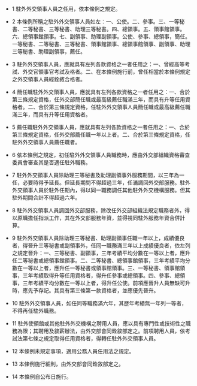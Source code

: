 * 1 駐外外交領事人員之任用，依本條例之規定。

* 2 本條例所稱之駐外外交領事人員如左：一、公使。二、參事。三、一等秘書、二等秘書、三等秘書、助理三等秘書。四、總領事。五、領事館領事。六、總領事館領事。七、副領事、助理副領事。公使、參事、總領事，簡任。一等秘書、二等秘書、三等秘書、領事館領事、總領事館領事、副領事、助理三等秘書、助理副領事，薦任。

* 3 駐外外交領事人員，應就具有左列各款資格之一者任用之：一、曾經高等考試、外交官領事官考試及格者。二、在本條例施行前，曾任相當於本條例規定之外交領事人員經銓敘合格者。

* 4 簡任職駐外外交領事人員，應就具有左列各款資格之一者任用之：一、合於第三條規定資格，任外交部簡任職或最高級薦任職滿三年，而具有升等任用資格者。二、合於第三條規定資格，任駐外外交領事人員簡任職或最高級薦任職滿三年，而具有升等任用資格者。

* 5 薦任職駐外外交領事人員，應就具有左列各款資格之一者任用之：一、合於第三條規定資格，任外交部薦任職一年以上者。二、合於第三條規定資格，任駐外外交領事人員薦任職者。

* 6 依本條例之規定，初任駐外外交領事人員職務時，應由外交部組織資格審查委員會審查其是否適任駐外職務。

* 7 駐外外交領事人員除助理三等秘書及助理副領事外服務期間，以三年為一任，必要時得予延長。但延長期間不得超過三年，任滿調回外交部服務。駐外外交領事人員於駐外任期內，得以同一職務調任其他駐外外交機構服務。但其駐外期間合計不得超過六年。

* 8 駐外外交領事人員調回外交部服務，除改任外交部組織法規定職務者外，得以原職擔任指派工作，其在外交部服務年資，並得視同駐外服務年資合併計算。

* 9 駐外外交領事人員除助理三等秘書、助理副領事任職一年以上，成績優良者，得晉升三等秘書或副領事外，任同一職務滿三年以上成績優良者，依左列之規定晉升：一、三等秘書、副領事，三年考績平均分數在一等以上者，應升任二等秘書或總領事館領事。二、二等秘書、總領事館領事，三年考績平均分數在一等以上者，應升任一等秘書或領事館領事。三、一等秘書、領事館領事，三年考績取得升等任用資格者，得升任參事或總領事。四、參事、總領事，三年考績平均分數在一等以上者，得升任公使。前項應晉升人員無缺可升時，應先予存記。其具有第三條第一款資格者，並應優先晉升。

* 10 駐外外交領事人員，如任同等職務滿六年，其歷年考績無一年列一等者，不得再任駐外職務。

* 11 駐外使領館或其他駐外外交機構之聘用人員，應以具有專門性或技術性之職務為限；其聘用及敘薪辦法，由外交部會同銓敘部定之。前項聘用人員，依考試法第七條之規定取得任用資格者，得轉任駐外外交領事人員。

* 12 本條例未規定事項，適用公務人員任用法之規定。

* 13 本條例施行細則，由外交部會同銓敘部定之。

* 14 本條例自公布日施行。

